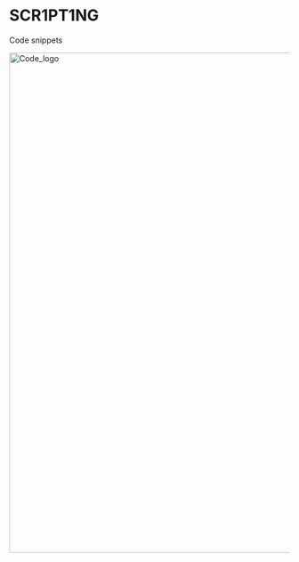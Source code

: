 # SCR1PT1NG
Code snippets  

<img width="900" alt="Code_logo" src="https://user-images.githubusercontent.com/98988642/172464399-3a192aaf-db69-4190-b08c-352801a5f996.png">
